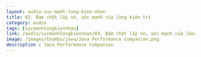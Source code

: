 ```yaml
---
layout: audio-suc-manh-long-kien-nhan
title: 03. Bám chặt lấy nó, sức mạnh của lòng kiên trì
category: audio
tags: [sucmanhlongkiennhan]
link: /audio/sucmanhlongkiennhan/03. Bám chặt lấy nó, sức mạnh của lòng kiên trì.mp3 
image: /images/thumbs/java/Java Performance Companion.png
description : Java Performance Companion 
---
```












